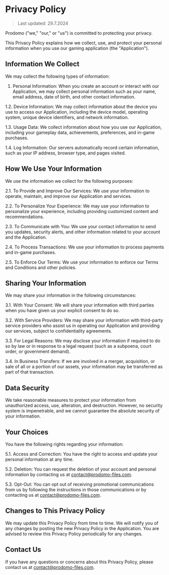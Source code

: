# Privacy Policy

> Last updated: 29.7.2024

Prodomo ("we," "our," or "us") is committed to protecting your privacy.

This Privacy Policy explains how we collect, use, and protect your personal information when you use our gaming application (the "Application").

## **Information We Collect**
We may collect the following types of information:

1. Personal Information: When you create an account or interact with our Application, we may collect personal information such as your name, email address, date of birth, and other contact information.

1.2. Device Information: We may collect information about the device you use to access our Application, including the device model, operating system, unique device identifiers, and network information.

1.3. Usage Data: We collect information about how you use our Application, including your gameplay data, achievements, preferences, and in-game purchases.

1.4. Log Information: Our servers automatically record certain information, such as your IP address, browser type, and pages visited.

## **How We Use Your Information**
We use the information we collect for the following purposes:

2.1. To Provide and Improve Our Services: We use your information to operate, maintain, and improve our Application and services.

2.2. To Personalize Your Experience: We may use your information to personalize your experience, including providing customized content and recommendations.

2.3. To Communicate with You: We use your contact information to send you updates, security alerts, and other information related to your account and the Application.

2.4. To Process Transactions: We use your information to process payments and in-game purchases.

2.5. To Enforce Our Terms: We use your information to enforce our Terms and Conditions and other policies.

## **Sharing Your Information**
We may share your information in the following circumstances:

3.1. With Your Consent: We will share your information with third parties when you have given us your explicit consent to do so.

3.2. With Service Providers: We may share your information with third-party service providers who assist us in operating our Application and providing our services, subject to confidentiality agreements.

3.3. For Legal Reasons: We may disclose your information if required to do so by law or in response to a legal request (such as a subpoena, court order, or government demand).

3.4. In Business Transfers: If we are involved in a merger, acquisition, or sale of all or a portion of our assets, your information may be transferred as part of that transaction.

## **Data Security**
We take reasonable measures to protect your information from unauthorized access, use, alteration, and destruction. However, no security system is impenetrable, and we cannot guarantee the absolute security of your information.

## **Your Choices**
You have the following rights regarding your information:

5.1. Access and Correction: You have the right to access and update your personal information at any time.

5.2. Deletion: You can request the deletion of your account and personal information by contacting us at contact@prodomo-files.com.

5.3. Opt-Out: You can opt out of receiving promotional communications from us by following the instructions in those communications or by contacting us at contact@prodomo-files.com.

## **Changes to This Privacy Policy**
We may update this Privacy Policy from time to time. We will notify you of any changes by posting the new Privacy Policy in the Application. You are advised to review this Privacy Policy periodically for any changes.

## **Contact Us**
If you have any questions or concerns about this Privacy Policy, please contact us at contact@prodomo-files.com.